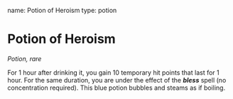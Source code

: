 name: Potion of Heroism
type: potion

# Potion of Heroism
_Potion, rare_

For 1 hour after drinking it, you gain 10 temporary hit points that last for 1 hour. For the same duration, you are under the effect of the **_bless_** spell (no concentration required). This blue potion bubbles and steams as if boiling.
